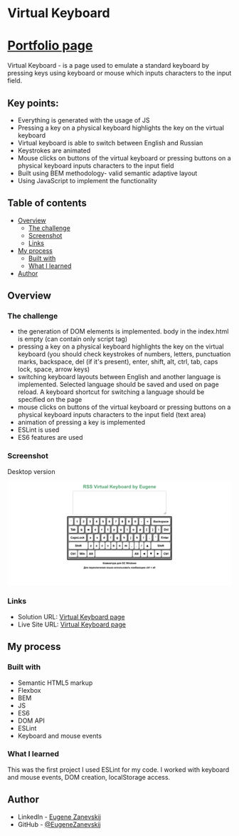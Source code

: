 # Virtual Keyboard

# [Portfolio page](https://eugenezanevskij.github.io/virtual-keyboard/)

Virtual Keyboard - is a page used to emulate a standard keyboard by pressing keys using keyboard or mouse which inputs characters to the input field.

## Key points:

- Everything is generated with the usage of JS
- Pressing a key on a physical keyboard highlights the key on the virtual keyboard
- Virtual keyboard is able to switch between English and Russian
- Keystrokes are animated
- Mouse clicks on buttons of the virtual keyboard or pressing buttons on a physical keyboard inputs characters to the input field
- Built using BEM methodology- valid semantic adaptive layout
- Using JavaScript to implement the functionality

## Table of contents

- [Overview](#overview)
  - [The challenge](#the-challenge)
  - [Screenshot](#screenshot)
  - [Links](#links)
- [My process](#my-process)
  - [Built with](#built-with)
  - [What I learned](#what-i-learned)
- [Author](#author)

## Overview

### The challenge

- the generation of DOM elements is implemented. body in the index.html is empty (can contain only script tag)
- pressing a key on a physical keyboard highlights the key on the virtual keyboard (you should check keystrokes of numbers, letters, punctuation marks, backspace, del (if it's present), enter, shift, alt, ctrl, tab, caps lock, space, arrow keys)
- switching keyboard layouts between English and another language is implemented. Selected language should be saved and used on page reload. A keyboard shortcut for switching a language should be specified on the page
- mouse clicks on buttons of the virtual keyboard or pressing buttons on a physical keyboard inputs characters to the input field (text area)
- animation of pressing a key is implemented
- ESLint is used
- ES6 features are used

### Screenshot

Desktop version

![](./assets/screenshots/Virtual-keyboard.png)

### Links

- Solution URL: [Virtual Keyboard page](https://github.com/EugeneZanevskij/virtual-keyboard)
- Live Site URL: [Virtual Keyboard page](https://eugenezanevskij.github.io/virtual-keyboard/)

## My process

### Built with

- Semantic HTML5 markup
- Flexbox
- BEM
- JS
- ES6
- DOM API
- ESLint
- Keyboard and mouse events

### What I learned

This was the first project I used ESLint for my code.
I worked with keyboard and mouse events, DOM creation, localStorage access.

## Author

- LinkedIn - [Eugene Zanevskij](https://www.linkedin.com/in/eugene-zanevskij/)
- GitHub - [@EugeneZanevskij](https://github.com/EugeneZanevskij)